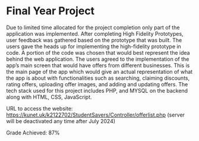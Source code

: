 # Final Year Project
Due to limited time allocated for the project completion only part of the application was implemented. After completing High Fidelity Prototypes, user feedback was gathered based on the prototype that was built. The users gave the heads up for implementing the high-fidelity prototype in code. A portion of the code was chosen that would best represent the idea behind the web application. The users agreed to the implementation of the app’s main screen that would have offers from different businesses. This is the main page of the app which would give an actual representation of what the app is about with functionalities such as searching, claiming discounts, rating offers, uploading offer images, and adding and updating offers. 
The tech stack used for this project includes PHP, and MYSQL on the backend along with HTML, CSS, JavaScript. 

URL to access the website: https://kunet.uk/k2122702/StudentSavers/Controller/offerlist.php (server will be deactivated any time after July 2024)

Grade Achieved: 87%
